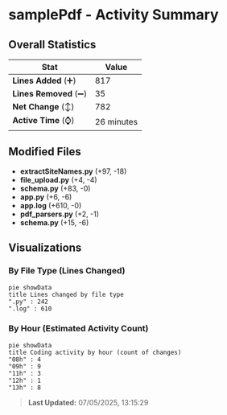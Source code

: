 # samplePdf - Activity Summary 

## Overall Statistics

| Stat                   | Value                                                             |
| ---------------------- | ----------------------------------------------------------------- |
| **Lines Added** (➕)   | 817                                          |
| **Lines Removed** (➖) | 35                                        |
| **Net Change** (↕)    | 782                |
| **Active Time** (⌚)   | 26 minutes |


## Modified Files
- **extractSiteNames.py** (+97, -18)
- **file_upload.py** (+4, -4)
- **schema.py** (+83, -0)
- **app.py** (+6, -6)
- **app.log** (+610, -0)
- **pdf_parsers.py** (+2, -1)
- **schema.py** (+15, -6)

## Visualizations

### By File Type (Lines Changed)

```mermaid
pie showData
title Lines changed by file type
".py" : 242
".log" : 610
```

### By Hour (Estimated Activity Count)

```mermaid
pie showData
title Coding activity by hour (count of changes)
"08h" : 4
"09h" : 9
"11h" : 3
"12h" : 1
"13h" : 8
```


> **Last Updated:** 07/05/2025, 13:15:29